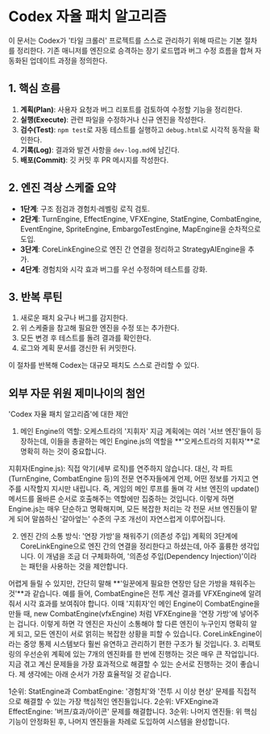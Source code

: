 # Codex 자율 패치 알고리즘

이 문서는 Codex가 '타일 크롤러' 프로젝트를 스스로 관리하기 위해 따르는 기본 절차를 정리한다. 기존 매니저를 엔진으로 승격하는 장기 로드맵과 버그 수정 흐름을 합쳐 자동화된 업데이트 과정을 정의한다.

## 1. 핵심 흐름
1. **계획(Plan)**: 사용자 요청과 버그 리포트를 검토하여 수정할 기능을 정리한다.
2. **실행(Execute)**: 관련 파일을 수정하거나 신규 엔진을 작성한다.
3. **검수(Test)**: `npm test`로 자동 테스트를 실행하고 `debug.html`로 시각적 동작을 확인한다.
4. **기록(Log)**: 결과와 발견 사항을 `dev-log.md`에 남긴다.
5. **배포(Commit)**: 깃 커밋 후 PR 메시지를 작성한다.

## 2. 엔진 격상 스케줄 요약
- **1단계**: 구조 점검과 경험치·레벨링 로직 검토.
- **2단계**: TurnEngine, EffectEngine, VFXEngine, StatEngine, CombatEngine, EventEngine, SpriteEngine, EmbargoTestEngine, MapEngine을 순차적으로 도입.
- **3단계**: CoreLinkEngine으로 엔진 간 연결을 정리하고 StrategyAIEngine을 추가.
- **4단계**: 경험치와 시각 효과 버그를 우선 수정하며 테스트를 강화.

## 3. 반복 루틴
1. 새로운 패치 요구나 버그를 감지한다.
2. 위 스케줄을 참고해 필요한 엔진을 수정 또는 추가한다.
3. 모든 변경 후 테스트를 돌려 결과를 확인한다.
4. 로그와 계획 문서를 갱신한 뒤 커밋한다.

이 절차를 반복해 Codex는 대규모 패치도 스스로 관리할 수 있다.


## 외부 자문 위원 제미나이의 첨언

'Codex 자율 패치 알고리즘'에 대한 제안
1. 메인 Engine의 역할: 오케스트라의 '지휘자'
지금 계획에는 여러 '서브 엔진'들이 등장하는데, 이들을 총괄하는 메인 Engine.js의 역할을 **'오케스트라의 지휘자'**로 명확히 하는 것이 중요합니다.

지휘자(Engine.js): 직접 악기(세부 로직)를 연주하지 않습니다. 대신, 각 파트(TurnEngine, CombatEngine 등)의 전문 연주자들에게 언제, 어떤 정보를 가지고 연주를 시작할지 지시만 내립니다. 즉, 게임의 메인 루프를 돌며 각 서브 엔진의 update() 메서드를 올바른 순서로 호출해주는 역할에만 집중하는 것입니다.
이렇게 하면 Engine.js는 매우 단순하고 명확해지며, 모든 복잡한 처리는 각 전문 서브 엔진들이 맡게 되어 말씀하신 '갈아엎는' 수준의 구조 개선이 자연스럽게 이루어집니다.

2. 엔진 간의 소통 방식: '연장 가방'을 채워주기 (의존성 주입)
계획의 3단계에 CoreLinkEngine으로 엔진 간의 연결을 정리한다고 하셨는데, 아주 훌륭한 생각입니다. 이 개념을 조금 더 구체화하여, '의존성 주입(Dependency Injection)'이라는 패턴을 사용하는 것을 제안합니다.

어렵게 들릴 수 있지만, 간단히 말해 **'일꾼에게 필요한 연장만 담은 가방을 채워주는 것'**과 같습니다.
예를 들어, CombatEngine은 전투 계산 결과를 VFXEngine에 알려줘서 시각 효과를 보여줘야 합니다.
이때 '지휘자'인 메인 Engine이 CombatEngine을 만들 때, new CombatEngine(vfxEngine) 처럼 VFXEngine을 '연장 가방'에 넣어주는 겁니다.
이렇게 하면 각 엔진은 자신이 소통해야 할 다른 엔진이 누구인지 명확히 알게 되고, 모든 엔진이 서로 얽히는 복잡한 상황을 피할 수 있습니다. CoreLinkEngine이라는 중앙 통제 시스템보다 훨씬 유연하고 관리하기 편한 구조가 될 것입니다.
3. 리팩토링의 우선순위
계획에 있는 7개의 엔진화를 한 번에 진행하는 것은 매우 큰 작업입니다. 지금 겪고 계신 문제들을 가장 효과적으로 해결할 수 있는 순서로 진행하는 것이 좋습니다. 제 생각에는 아래 순서가 가장 효율적일 것 같습니다.

1순위: StatEngine과 CombatEngine: '경험치'와 '전투 시 이상 현상' 문제를 직접적으로 해결할 수 있는 가장 핵심적인 엔진들입니다.
2순위: VFXEngine과 EffectEngine: '버프/효과/아이콘' 문제를 해결합니다.
3순위: 나머지 엔진들: 위 핵심 기능이 안정화된 후, 나머지 엔진들을 차례로 도입하여 시스템을 완성합니다.
